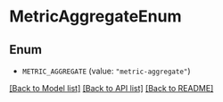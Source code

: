 # MetricAggregateEnum

## Enum


* `METRIC_AGGREGATE` (value: `"metric-aggregate"`)


[[Back to Model list]](../README.md#documentation-for-models) [[Back to API list]](../README.md#documentation-for-api-endpoints) [[Back to README]](../README.md)


